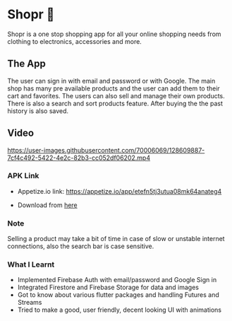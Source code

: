 # Shopr  🛒
Shopr is a one stop shopping app for all your online shopping needs from clothing to electronics, accessories and more.  
  
## The App  
The user can sign in with email and password or with Google. The main shop has many pre available products and the user can add them to their cart and favorites. The users can also sell and manage their own products. There is also a search and sort products feature. After buying the the past history is also saved.
  
## Video    


https://user-images.githubusercontent.com/70006069/128609887-7cf4c492-5422-4e2c-82b3-cc052df06202.mp4


### APK Link    
- Appetize.io link: https://appetize.io/app/etefn5tj3utua08mk64anateg4  
  
- Download from [here](https://drive.google.com/file/d/1zDwcPGzqXZZfDmUOvn1I44ZschQgn4AE/view?usp=sharing)  

### Note  
Selling a product may take a bit of time in case of slow or unstable internet connections, also the search bar is case sensitive.  
  
### What I Learnt  
- Implemented Firebase Auth with email/password and Google Sign in
- Integrated Firestore and Firebase Storage for data and images
- Got to know about various flutter packages and handling Futures and Streams
- Tried to make a good, user friendly, decent looking UI with animations

